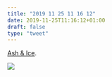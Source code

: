 ```yaml
---
title: "2019 11 25 11 16 12"
date: 2019-11-25T11:16:12+01:00
draft: false
type: "tweet"
---
```

[Ash & Ice](https://music.apple.com/fr/album/ash-ice/1087044599).

![](/img/2019-11-25-11-16-03.png)
